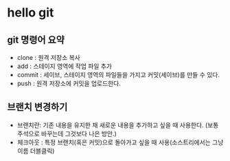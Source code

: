 # hello git

## git 명령어 요약
- clone : 원격 저장소 복사
- add : 스테이지 영역에 작업 파일 추가
- commit : 세이브, 스테이지 영역의 파일들을 가지고 커밋(세이브)를 만들 수 있다.
- push : 원격 저장소에 커밋을 업로드한다.

## 브랜치 변경하기
- 브랜치란: 기존 내용을 유지한 채 새로운 내용을 추가하고 싶을 때 사용한다. (보통 주석으로 바꾸는데 그것보다 나은 방안.)
- 체크아웃 : 특정 브랜치(혹은 커밋)으로 돌아가고 싶을 때 사용(소스트리에서는 그냥 이름 더블클릭) 

